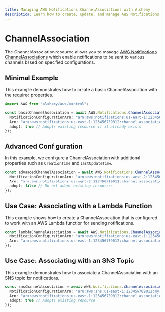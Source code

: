 ```yaml
---
title: Managing AWS Notifications ChannelAssociations with Alchemy
description: Learn how to create, update, and manage AWS Notifications ChannelAssociations using Alchemy Cloud Control.
---
```


# ChannelAssociation

The ChannelAssociation resource allows you to manage [AWS Notifications ChannelAssociations](https://docs.aws.amazon.com/notifications/latest/userguide/) which enable notifications to be sent to various channels based on specified configurations.

## Minimal Example

This example demonstrates how to create a basic ChannelAssociation with the required properties.

```ts
import AWS from "alchemy/aws/control";

const basicChannelAssociation = await AWS.Notifications.ChannelAssociation("basicChannelAssociation", {
  NotificationConfigurationArn: "arn:aws:notifications:us-east-1:123456789012:notification-configuration/example",
  Arn: "arn:aws:notifications:us-east-1:123456789012:channel-association/example",
  adopt: true // Adopts existing resource if it already exists
});
```

## Advanced Configuration

In this example, we configure a ChannelAssociation with additional properties such as `CreationTime` and `LastUpdateTime`.

```ts
const advancedChannelAssociation = await AWS.Notifications.ChannelAssociation("advancedChannelAssociation", {
  NotificationConfigurationArn: "arn:aws:notifications:us-west-2:123456789012:notification-configuration/example-advanced",
  Arn: "arn:aws:notifications:us-west-2:123456789012:channel-association/example-advanced",
  adopt: false // Do not adopt existing resources
});
```

## Use Case: Associating with a Lambda Function

This example shows how to create a ChannelAssociation that is configured to work with an AWS Lambda function for sending notifications.

```ts
const lambdaChannelAssociation = await AWS.Notifications.ChannelAssociation("lambdaChannelAssociation", {
  NotificationConfigurationArn: "arn:aws:notifications:us-east-1:123456789012:notification-configuration/lambda-function",
  Arn: "arn:aws:notifications:us-east-1:123456789012:channel-association/lambda-function",
});
```

## Use Case: Associating with an SNS Topic

This example demonstrates how to associate a ChannelAssociation with an SNS topic for notifications.

```ts
const snsChannelAssociation = await AWS.Notifications.ChannelAssociation("snsChannelAssociation", {
  NotificationConfigurationArn: "arn:aws:sns:us-east-1:123456789012:my-sns-topic",
  Arn: "arn:aws:notifications:us-east-1:123456789012:channel-association/sns-topic",
  adopt: true // Adopts existing resource
});
```